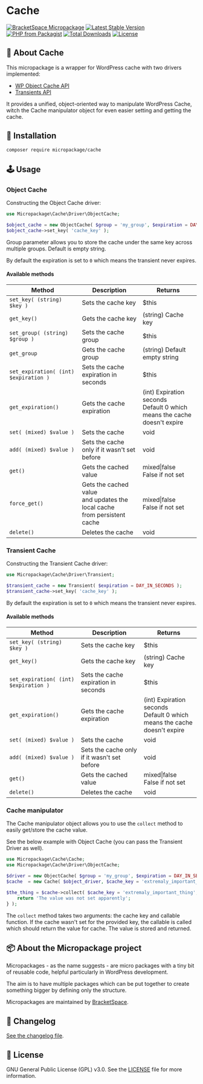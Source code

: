# Cache

[![BracketSpace Micropackage](https://img.shields.io/badge/BracketSpace-Micropackage-brightgreen)](https://bracketspace.com)
[![Latest Stable Version](https://poser.pugx.org/micropackage/cache/v/stable)](https://packagist.org/packages/micropackage/cache)
[![PHP from Packagist](https://img.shields.io/packagist/php-v/micropackage/cache.svg)](https://packagist.org/packages/micropackage/cache)
[![Total Downloads](https://poser.pugx.org/micropackage/cache/downloads)](https://packagist.org/packages/micropackage/cache)
[![License](https://poser.pugx.org/micropackage/cache/license)](https://packagist.org/packages/micropackage/cache)

## 🧬 About Cache

This micropackage is a wrapper for WordPress cache with two drivers implemented:

- [WP Object Cache API](https://codex.wordpress.org/Class_Reference/WP_Object_Cache)
- [Transients API](https://codex.wordpress.org/Transients_API)

It provides a unified, object-oriented way to manipulate WordPress Cache, witch the Cache manipulator object for even easier setting and getting the cache.

## 💾 Installation

``` bash
composer require micropackage/cache
```

## 🕹 Usage

### Object Cache

Constructing the Object Cache driver:

```php
use Micropackage\Cache\Driver\ObjectCache;

$object_cache = new ObjectCache( $group = 'my_group', $expiration = DAY_IN_SECONDS );
$object_cache->set_key( 'cache_key' );
```

Group parameter allows you to store the cache under the same key across multiple groups. Default is empty string.

By default the expiration is set to `0` which means the transient never expires.

#### Available methods

| Method                                    | Description                                                  | Returns                                                      |
| ----------------------------------------- | ------------------------------------------------------------ | ------------------------------------------------------------ |
| ```set_key( (string) $key )```            | Sets the cache key                                           | $this                                                        |
| ```get_key()```                           | Gets the cache key                                           | (string) Cache key                                           |
| ```set_group( (string) $group )```        | Sets the cache group                                         | $this                                                        |
| ```get_group```                           | Gets the cache group                                         | (string) Default empty string                                |
| ```set_expiration( (int) $expiration )``` | Sets the cache expiration in seconds                         | $this                                                        |
| ```get_expiration()```                    | Gets the cache expiration                                    | (int) Expiration seconds <br />Default 0 which means the cache  <br />doesn't expire |
| ```set( (mixed) $value )```               | Sets the cache                                               | void                                                         |
| ```add( (mixed) $value )```               | Sets the cache <br />only if it  wasn't set before           | void                                                         |
| ```get()```                               | Gets the cached value                                        | mixed\|false<br />False if not set                           |
| ```force_get()```                         | Gets the cached value  <br />and updates the local cache <br />from persistent cache | mixed\|false <br />False if not set                          |
| ```delete()```                            | Deletes the cache                                            | void                                                         |

### Transient Cache

Constructing the Transient Cache driver:

```php
use Micropackage\Cache\Driver\Transient;

$transient_cache = new Transient( $expiration = DAY_IN_SECONDS );
$transient_cache->set_key( 'cache_key' );
```

By default the expiration is set to `0` which means the transient never expires.

#### Available methods

| Method                                    | Description                                  | Returns                                                      |
| ----------------------------------------- | -------------------------------------------- | ------------------------------------------------------------ |
| ```set_key( (string) $key )```            | Sets the cache key                           | $this                                                        |
| ```get_key()```                           | Gets the cache key                           | (string) Cache key                                           |
| ```set_expiration( (int) $expiration )``` | Sets the cache expiration in seconds         | $this                                                        |
| ```get_expiration()```                    | Gets the cache expiration                    | (int) Expiration seconds <br />Default 0 which means the cache <br /> doesn't expire |
| ```set( (mixed) $value )```               | Sets the cache                               | void                                                         |
| ```add( (mixed) $value )```               | Sets the cache only if it  wasn't set before | void                                                         |
| ```get()```                               | Gets the cached value                        | mixed\|false <br />False if not set                          |
| ```delete()```                            | Deletes the cache                            | void                                                         |

### Cache manipulator

The Cache manipulator object allows you to use the `collect` method to easily get/store the cache value.

See the below example with Object Cache (you can pass the Transient Driver as well).

```php
use Micropackage\Cache\Cache;
use Micropackage\Cache\Driver\ObjectCache;

$driver = new ObjectCache( $group = 'my_group', $expiration = DAY_IN_SECONDS );
$cache  = new Cache( $object_driver, $cache_key = 'extremaly_important_thing' );

$the_thing = $cache->collect( $cache_key = 'extremaly_important_thing', function() {
	return 'The value was not set apparently';
} );
```

The `collect` method takes two arguments: the cache key and callable function. If the cache wasn't set for the provided key, the callable is called which should return the value for cache. The value is stored and returned.

## 📦 About the Micropackage project

Micropackages - as the name suggests - are micro packages with a tiny bit of reusable code, helpful particularly in WordPress development.

The aim is to have multiple packages which can be put together to create something bigger by defining only the structure.

Micropackages are maintained by [BracketSpace](https://bracketspace.com).

## 📖 Changelog

[See the changelog file](./CHANGELOG.md).

## 📃 License

GNU General Public License (GPL) v3.0. See the [LICENSE](./LICENSE) file for more information.
